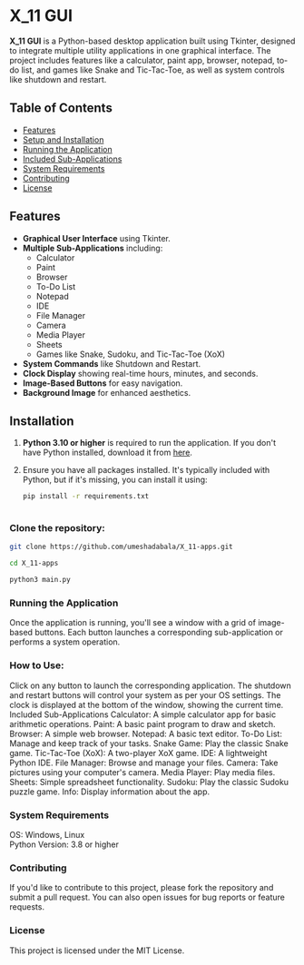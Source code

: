 # X_11 GUI

**X_11 GUI** is a Python-based desktop application built using Tkinter, designed to integrate multiple utility applications in one graphical interface. The project includes features like a calculator, paint app, browser, notepad, to-do list, and games like Snake and Tic-Tac-Toe, as well as system controls like shutdown and restart.

## Table of Contents
- [Features](#features)
- [Setup and Installation](#setup-and-installation)
- [Running the Application](#running-the-application)
- [Included Sub-Applications](#included-sub-applications)
- [System Requirements](#system-requirements)
- [Contributing](#contributing)
- [License](#license)

## Features
- **Graphical User Interface** using Tkinter.
- **Multiple Sub-Applications** including:
  - Calculator
  - Paint
  - Browser
  - To-Do List
  - Notepad
  - IDE
  - File Manager
  - Camera
  - Media Player
  - Sheets
  - Games like Snake, Sudoku, and Tic-Tac-Toe (XoX)
- **System Commands** like Shutdown and Restart.
- **Clock Display** showing real-time hours, minutes, and seconds.
- **Image-Based Buttons** for easy navigation.
- **Background Image** for enhanced aesthetics.



## Installation
1. **Python 3.10 or higher** is required to run the application. If you don't have Python installed, download it from [here](https://www.python.org/downloads/).
2. Ensure you have all packages installed. It's typically included with Python, but if it's missing, you can install it using:
   
   ```bash
   pip install -r requirements.txt
     
### Clone the repository:
```bash
git clone https://github.com/umeshadabala/X_11-apps.git

cd X_11-apps

python3 main.py
```
### Running the Application
Once the application is running, you'll see a window with a grid of image-based buttons. Each button launches a corresponding sub-application or performs a system operation.

### How to Use:
Click on any button to launch the corresponding application.
The shutdown and restart buttons will control your system as per your OS settings.
The clock is displayed at the bottom of the window, showing the current time.
Included Sub-Applications
Calculator: A simple calculator app for basic arithmetic operations.
Paint: A basic paint program to draw and sketch.
Browser: A simple web browser.
Notepad: A basic text editor.
To-Do List: Manage and keep track of your tasks.
Snake Game: Play the classic Snake game.
Tic-Tac-Toe (XoX): A two-player XoX game.
IDE: A lightweight Python IDE.
File Manager: Browse and manage your files.
Camera: Take pictures using your computer's camera.
Media Player: Play media files.
Sheets: Simple spreadsheet functionality.
Sudoku: Play the classic Sudoku puzzle game.
Info: Display information about the app.
### System Requirements
 OS: Windows, Linux
 <br>
 Python Version: 3.8 or higher

### Contributing
If you'd like to contribute to this project, please fork the repository and submit a pull request. You can also open issues for bug reports or feature requests.

### License
This project is licensed under the MIT License.
